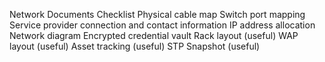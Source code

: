 Network Documents Checklist
  Physical cable map
  Switch port mapping
  Service provider connection and contact information
  IP address allocation
  Network diagram
  Encrypted credential vault
  Rack layout (useful)
  WAP layout (useful)
  Asset tracking (useful)
  STP Snapshot (useful)

